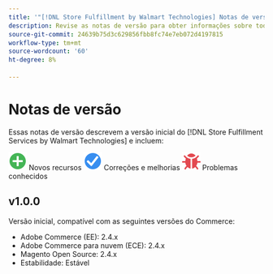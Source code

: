 ```yaml
---
title: '"[!DNL Store Fulfillment by Walmart Technologies] Notas de versão"'
description: Revise as notas de versão para obter informações sobre todas as [!DNL Store Fulfillment by Walmart Technologies] versões.
source-git-commit: 24639b75d3c629856fbb8fc74e7eb072d4197815
workflow-type: tm+mt
source-wordcount: '60'
ht-degree: 8%

---
```


# Notas de versão

Essas notas de versão descrevem a versão inicial do [!DNL Store Fulfillment Services by Walmart Technologies] e incluem:

![Novo](../assets/new.svg) Novos recursos
![Problema corrigido](../assets/fix.svg) Correções e melhorias
![Problema conhecido](../assets/bug.svg) Problemas conhecidos

## v1.0.0

Versão inicial, compatível com as seguintes versões do Commerce:

* Adobe Commerce (EE): 2.4.x
* Adobe Commerce para nuvem (ECE): 2.4.x
* Magento Open Source: 2.4.x
* Estabilidade: Estável

